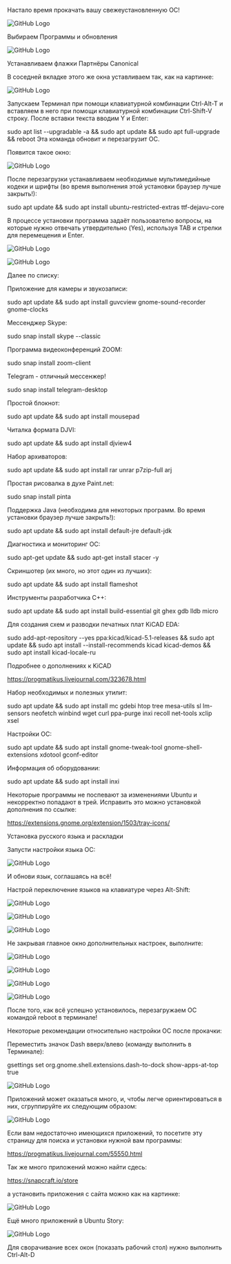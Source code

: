 Настало время прокачать вашу свежеустановленную ОС!

![GitHub Logo](https://github.com/rurewa/Education/blob/main/UbuntuPumping/images/image12.png)

Выбираем Программы и обновления

![GitHub Logo](https://github.com/rurewa/Education/blob/main/UbuntuPumping/images/image1.png)

Устанавливаем флажки Партнёры Canonical

В соседней вкладке этого же окна уставливаем так, как на картинке:

![GitHub Logo](https://github.com/rurewa/Education/blob/dev/UbuntuPumping/images/update_gui.png)

Запускаем Терминал при помощи клавиатурной комбинации Ctrl-Alt-T и вставляем в него при помощи клавиатурной комбинации Ctrl-Shift-V строку. После вставки текста вводим Y и Enter:

sudo apt list --upgradable -a && sudo apt update && sudo apt full-upgrade && reboot
Эта команда обновит и перезагрузит ОС.

Появится такое окно:

![GitHub Logo](https://github.com/rurewa/Education/blob/main/UbuntuPumping/images/image3.png)

После перезагрузки устанавливаем необходимые мультимедийные кодеки и шрифты (во время выполнения этой установки браузер лучше закрыть!):

sudo apt update && sudo apt install ubuntu-restricted-extras ttf-dejavu-core

В процессе установки программа задаёт пользователю вопросы, на которые нужно отвечать утвердительно (Yes), используя TAB и стрелки для перемещения и Enter.

![GitHub Logo](https://github.com/rurewa/Education/blob/main/UbuntuPumping/images/image5.png)


![GitHub Logo](https://github.com/rurewa/Education/blob/main/UbuntuPumping/images/image7.png)


Далее по списку:

Приложение для камеры и звукозаписи:

sudo apt update && sudo apt install guvcview gnome-sound-recorder gnome-clocks

Мессенджер Skype:

sudo snap install skype --classic

Программа видеоконференций ZOOM:

sudo snap install zoom-client

Telegram - отличный мессенжер!

sudo snap install telegram-desktop

Простой блокнот:

sudo apt update && sudo apt install mousepad

Читалка формата DJVI:

sudo apt update && sudo apt install djview4

Набор архиваторов:

sudo apt update && sudo apt install rar unrar p7zip-full arj

Простая рисовалка в духе Paint.net:

sudo snap install pinta

Поддержка Java (необходима для некоторых программ. Во время установки браузер лучше закрыть!):

sudo apt update && sudo apt install default-jre default-jdk

Диагностика и мониторинг ОС:

sudo apt-get update && sudo apt-get install stacer -y

Скриншотер (их много, но этот один из лучших):

sudo apt update && sudo apt install flameshot


Инструменты разработчика C++:

sudo apt update && sudo apt install build-essential git ghex gdb lldb micro

Для создания схем и разводки печатных плат KiCAD EDA:

sudo add-apt-repository --yes ppa:kicad/kicad-5.1-releases && sudo apt update && sudo apt install --install-recommends kicad kicad-demos && sudo apt install kicad-locale-ru

Подробнее о дополнениях к KiCAD

https://progmatikus.livejournal.com/323678.html

Набор необходимых и полезных утилит:

sudo apt update && sudo apt install mc gdebi htop tree mesa-utils sl lm-sensors neofetch winbind wget curl ppa-purge inxi recoll net-tools xclip xsel

Настройки ОС:

sudo apt update && sudo apt install gnome-tweak-tool gnome-shell-extensions xdotool gconf-editor

Информация об оборудовании:

sudo apt update && sudo apt install inxi

Некоторые программы не поспевают за изменениями Ubuntu и некорректно попадают в трей. Исправить это можно установкой дополнения по ссылке:

https://extensions.gnome.org/extension/1503/tray-icons/

Установка русского языка и раскладки

Запусти настройки языка ОС:

![GitHub Logo](https://github.com/rurewa/Education/blob/main/UbuntuPumping/images/image2.png)

И обнови язык, соглашаясь на всё!

Настрой переключение языков на клавиатуре через Alt-Shift:

![GitHub Logo](https://github.com/rurewa/Education/blob/main/UbuntuPumping/images/image4.png)

![GitHub Logo](https://github.com/rurewa/Education/blob/main/UbuntuPumping/images/image9.png)

![GitHub Logo](https://github.com/rurewa/Education/blob/main/UbuntuPumping/images/image8.png)

Не закрывая главное окно дополнительных настроек, выполните:

![GitHub Logo](https://github.com/rurewa/Education/blob/main/UbuntuPumping/images/image10.png)

![GitHub Logo](https://github.com/rurewa/Education/blob/main/UbuntuPumping/images/image11.png)

![GitHub Logo](https://github.com/rurewa/Education/blob/main/UbuntuPumping/images/image6.png)

![GitHub Logo](https://github.com/rurewa/Education/blob/dev/UbuntuPumping/images/addons_Gnome.png)

После того, как всё успешно установилось, перезагружаем ОС командой reboot в терминале!

Некоторые рекомендации относительно настройки ОС после прокачки:

Переместить значок Dash вверх/влево (команду выполнить в Терминале):

gsettings set org.gnome.shell.extensions.dash-to-dock show-apps-at-top true

![GitHub Logo](https://github.com/rurewa/Education/blob/dev/UbuntuPumping/images/dash.png)

Приложений может оказаться много, и, чтобы легче ориентироваться в них, сгруппируйте их следующим образом:

![GitHub Logo](https://github.com/rurewa/Education/blob/dev/UbuntuPumping/images/dach_show.png)

Если вам недостаточно имеющихся приложений, то посетите эту страницу для поиска и установки нужной вам программы:

https://progmatikus.livejournal.com/55550.html

Так же много приложений можно найти сдесь:

https://snapcraft.io/store

а установить приложения с сайта можно как на картинке:

![GitHub Logo](https://github.com/rurewa/Education/blob/dev/UbuntuPumping/images/app_install_snap.png)

Ещё много приложений в Ubuntu Story:

![GitHub Logo](https://github.com/rurewa/Education/blob/dev/UbuntuPumping/images/Find_Ubuntu_Store.png)

Для сворачивание всех окон (показать рабочий стол) нужно выполнить Ctrl-Alt-D
